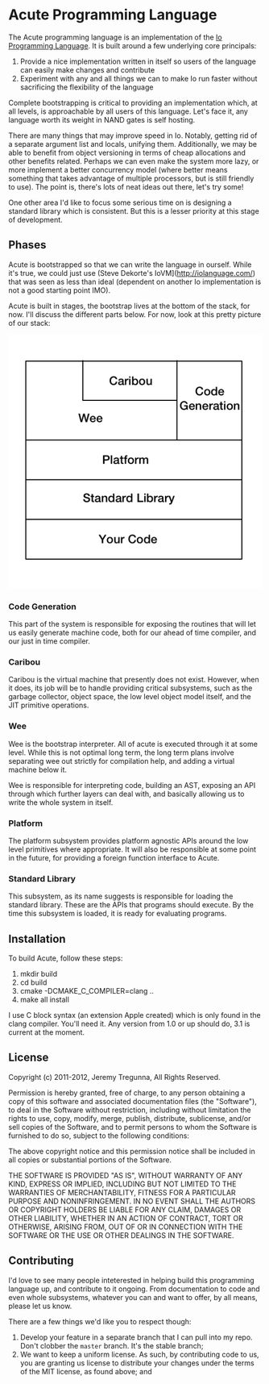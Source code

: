 # Acute Programming Language

The Acute programming language is an implementation of the [Io Programming Language](http://iolanguage.com/). It is built around
a few underlying core principals:

1. Provide a nice implementation written in itself so users of the language can easily make changes and contribute
2. Experiment with any and all things we can to make Io run faster without sacrificing the flexibility of the language

Complete bootstrapping is critical to providing an implementation which, at all levels, is approachable by all users of this language.
Let's face it, any language worth its weight in NAND gates is self hosting.

There are many things that may improve speed in Io. Notably, getting rid of a separate argument list and locals, unifying them.
Additionally, we may be able to benefit from object versioning in terms of cheap allocations and other benefits related. Perhaps we can
even make the system more lazy, or more implement a better concurrency model (where better means something that takes advantage of
multiple processors, but is still friendly to use). The point is, there's lots of neat ideas out there, let's try some!

One other area I'd like to focus some serious time on is designing a standard library which is consistent. But this is a lesser
priority at this stage of development.

## Phases

Acute is bootstrapped so that we can write the language in ourself. While it's true, we could just use (Steve Dekorte's IoVM](http://iolanguage.com/)
that was seen as less than ideal (dependent on another Io implementation is not a good starting point IMO).

Acute is built in stages, the bootstrap lives at the bottom of the stack, for now. I'll discuss the different parts below. For now, look at this
pretty picture of our stack:

![Our stack](acute_stack.png)

### Code Generation

This part of the system is responsible for exposing the routines that will let us easily generate machine code, both for our ahead of time compiler,
and our just in time compiler.

### Caribou

Caribou is the virtual machine that presently does not exist. However, when it does, its job will be to handle providing critical subsystems, such as
the garbage collector, object space, the low level object model itself, and the JIT primitive operations.

### Wee

Wee is the bootstrap interpreter. All of acute is executed through it at some level. While this is not optimal long term, the long term plans involve
separating wee out strictly for compilation help, and adding a virtual machine below it.

Wee is responsible for interpreting code, building an AST, exposing an API through which further layers can deal with, and basically allowing us to
write the whole system in itself.

### Platform

The platform subsystem provides platform agnostic APIs around the low level primitives where appropriate. It will also be responsible at some point
in the future, for providing a foreign function interface to Acute.

### Standard Library

This subsystem, as its name suggests is responsible for loading the standard library. These are the APIs that programs should execute. By the time
this subsystem is loaded, it is ready for evaluating programs.

## Installation

To build Acute, follow these steps:

1. mkdir build
2. cd build
3. cmake -DCMAKE_C_COMPILER=clang ..
4. make all install

I use C block syntax (an extension Apple created) which is only found in the clang compiler. You'll need it. Any version from 1.0 or up should do,
3.1 is current at the moment.

## License

Copyright (c) 2011-2012, Jeremy Tregunna, All Rights Reserved.

Permission is hereby granted, free of charge, to any person obtaining
a copy of this software and associated documentation files (the
"Software"), to deal in the Software without restriction, including
without limitation the rights to use, copy, modify, merge, publish,
distribute, sublicense, and/or sell copies of the Software, and to
permit persons to whom the Software is furnished to do so, subject to
the following conditions:

The above copyright notice and this permission notice shall be
included in all copies or substantial portions of the Software.

THE SOFTWARE IS PROVIDED "AS IS", WITHOUT WARRANTY OF ANY KIND,
EXPRESS OR IMPLIED, INCLUDING BUT NOT LIMITED TO THE WARRANTIES OF
MERCHANTABILITY, FITNESS FOR A PARTICULAR PURPOSE AND
NONINFRINGEMENT. IN NO EVENT SHALL THE AUTHORS OR COPYRIGHT HOLDERS BE
LIABLE FOR ANY CLAIM, DAMAGES OR OTHER LIABILITY, WHETHER IN AN ACTION
OF CONTRACT, TORT OR OTHERWISE, ARISING FROM, OUT OF OR IN CONNECTION
WITH THE SOFTWARE OR THE USE OR OTHER DEALINGS IN THE SOFTWARE.

## Contributing

I'd love to see many people inteterested in helping build this programming language up, and contribute to it ongoing. From documentation
to code and even whole subsystems, whatever you can and want to offer, by all means, please let us know.

There are a few things we'd like you to respect though:

1. Develop your feature in a separate branch that I can pull into my repo. Don't clobber the `master` branch. It's the stable branch;
2. We want to keep a uniform license. As such, by contributing code to us, you are granting us license to distribute your changes under
the terms of the MIT license, as found above; and

